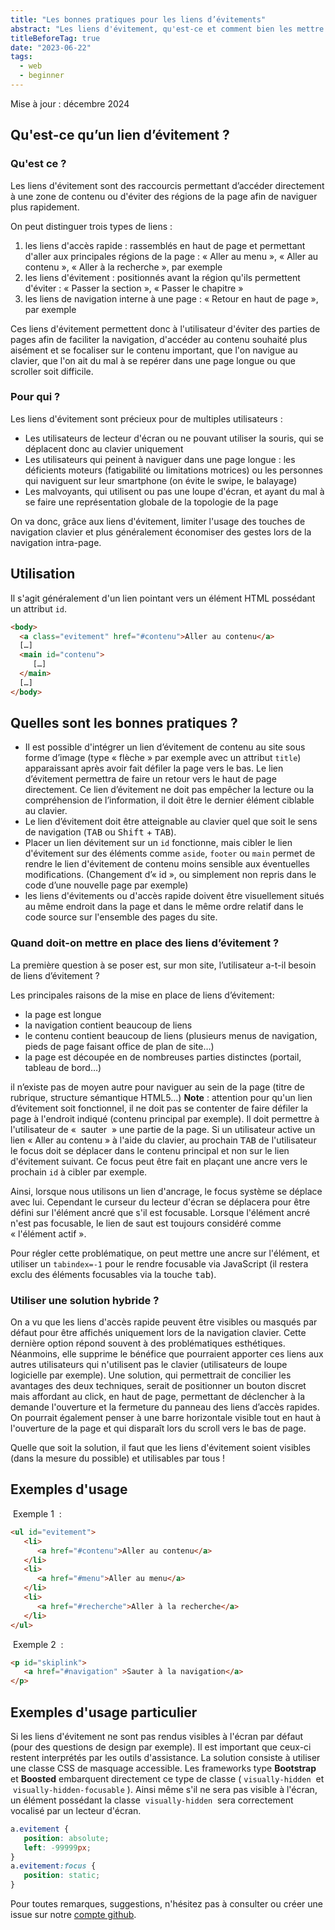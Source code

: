 ```yaml
---
title: "Les bonnes pratiques pour les liens d’évitements"
abstract: "Les liens d'évitement, qu'est-ce et comment bien les mettre en œuvre"
titleBeforeTag: true
date: "2023-06-22"
tags:
  - web
  - beginner
---
```


Mise à jour : décembre 2024

## Qu'est-ce qu’un lien d’évitement&nbsp;?

### Qu'est ce&nbsp;?

Les liens d'évitement sont des raccourcis permettant d’accéder directement à une zone de contenu ou d'éviter des régions de la page afin de naviguer plus rapidement.

On peut distinguer trois types de liens&nbsp;:
1. les liens d'accès rapide : rassemblés en haut de page et permettant d'aller aux principales régions de la page&nbsp;: «&nbsp;Aller au menu&nbsp;», «&nbsp;Aller au contenu&nbsp;», «&nbsp;Aller à la recherche&nbsp;», par exemple
2. les liens d'évitement : positionnés avant la région qu'ils permettent d'éviter : «&nbsp;Passer la section&nbsp;», «&nbsp;Passer le chapitre&nbsp;»
3. les liens de navigation interne à une page : «&nbsp;Retour en haut de page&nbsp;», par exemple

Ces liens d'évitement permettent donc à l'utilisateur d'éviter des parties de pages afin de faciliter la navigation, d'accéder au contenu souhaité plus aisément et se focaliser sur le contenu important, que l'on navigue au clavier, que l'on ait du mal à se repérer dans une page longue ou que scroller soit difficile.

### Pour qui&nbsp;?

Les liens d'évitement sont précieux pour de multiples utilisateurs&nbsp;:
- Les utilisateurs de lecteur d'écran ou ne pouvant utiliser la souris, qui se déplacent donc au clavier uniquement
- Les utilisateurs qui peinent à naviguer dans une page longue : les déficients moteurs (fatigabilité ou limitations motrices) ou les personnes qui naviguent sur leur smartphone (on évite le swipe, le balayage)
- Les malvoyants, qui utilisent ou pas une loupe d'écran, et ayant du mal à se faire une représentation globale de la topologie de la page

On va donc, grâce aux liens d'évitement, limiter l'usage des touches de navigation clavier et plus généralement économiser des gestes lors de la navigation intra-page.

## Utilisation&nbsp;

Il s'agit généralement d'un lien pointant vers un élément HTML possédant un attribut <code>id</code>.

```html
<body>
  <a class="evitement" href="#contenu">Aller au contenu</a>
  […]
  <main id="contenu">
     […]
  </main>
  […]
</body>
```

## Quelles sont les bonnes pratiques&nbsp;?

- Il est possible d'intégrer un lien d’évitement de contenu au site sous forme d’image (type « flèche » par exemple avec un attribut <code>title</code>) apparaissant après avoir fait défiler la page vers le bas. Le lien d’évitement permettra de faire un retour vers le haut de page directement.
Ce lien d’évitement ne doit pas empêcher la lecture ou la compréhension de l’information, il doit être le dernier élément ciblable au clavier.
- Le lien d’évitement doit être atteignable au clavier quel que soit le sens de navigation (<kbd>TAB</kbd> ou <kbd>Shift</kbd> + <kbd>TAB</kbd>).
- Placer un lien dévitement sur un <code>id</code> fonctionne, mais cibler le lien d'évitement sur des éléments comme <code>aside</code>, <code>footer</code> ou <code>main</code> permet de rendre le lien d'évitement de contenu moins sensible aux éventuelles modifications. (Changement d’« id », ou simplement non repris dans le code d’une nouvelle page par exemple)
- les liens d'évitements ou d'accès rapide doivent être visuellement situés au même endroit dans la page et dans le même ordre relatif dans le code source sur l'ensemble des pages du site.

### Quand doit-on mettre en place des liens d’évitement&nbsp;?

La première question à se poser est, sur mon site, l’utilisateur a-t-il besoin de liens d’évitement ?

Les principales raisons de la mise en place de liens d’évitement:
- la page est longue
- la navigation contient beaucoup de liens
- le contenu contient beaucoup de liens (plusieurs menus de navigation, pieds de page faisant office de plan de site…)
- la page est découpée en de nombreuses parties distinctes (portail, tableau de bord…)

il n’existe pas de moyen autre pour naviguer au sein de la page (titre de rubrique, structure sémantique HTML5…)
**Note** : attention pour qu'un lien d’évitement soit fonctionnel, il ne doit pas se contenter de faire défiler la page à l'endroit indiqué (contenu principal par exemple). Il doit permettre à l'utilisateur de « &nbsp;sauter&nbsp; » une partie de la page.
Si un utilisateur active un lien « Aller au contenu » à l'aide du clavier, au prochain <kbd>TAB</kbd> de l'utilisateur le focus doit se déplacer dans le contenu principal et non sur le lien d'évitement suivant.
Ce focus peut être fait en plaçant une ancre vers le prochain <code>id</code> à cibler par exemple.

Ainsi, lorsque nous utilisons un lien d'ancrage, le focus système se déplace avec lui. Cependant le curseur du lecteur d'écran se déplacera pour être défini sur l'élément ancré que s'il est focusable. Lorsque l'élément ancré n'est pas focusable, le lien de saut est toujours considéré comme «&nbsp;l'élément actif&nbsp;».

Pour régler cette problématique, on peut mettre une ancre sur l'élément, et utiliser un <code>tabindex=-1</code> pour le rendre focusable via JavaScript (il restera exclu des éléments focusables via la touche <kbd>tab</kbd>).


### Utiliser une solution hybride&nbsp;?

On a vu que les liens d'accès rapide peuvent être visibles ou masqués par défaut pour être affichés uniquement lors de la navigation clavier. Cette dernière option répond souvent à des problématiques esthétiques. Néanmoins, elle supprime le bénéfice que pourraient apporter ces liens aux autres utilisateurs qui n'utilisent pas le clavier (utilisateurs de loupe logicielle par exemple). Une solution, qui permettrait de concilier les avantages des deux techniques, serait de positionner un bouton discret mais affordant au click, en haut de page, permettant de déclencher à la demande l'ouverture et la fermeture du panneau des liens d’accès rapides. On pourrait également penser à une barre horizontale visible tout en haut à l'ouverture de la page et qui disparaît lors du scroll vers le bas de page.

Quelle que soit la solution, il faut que les liens d'évitement soient visibles (dans la mesure du possible) et utilisables par tous !

## Exemples d'usage

&nbsp;Exemple 1&nbsp; :
```html
<ul id="evitement">
   <li>
      <a href="#contenu">Aller au contenu</a>
   </li>
   <li>
      <a href="#menu">Aller au menu</a>
   </li>
   <li>
      <a href="#recherche">Aller à la recherche</a>
   </li>
</ul>
```

&nbsp;Exemple 2&nbsp; :
```html
<p id="skiplink">
   <a href="#navigation" >Sauter à la navigation</a>
</p>
```

## Exemples d'usage particulier

Si les liens d'évitement ne sont pas rendus visibles à l'écran par défaut (pour des questions de design par exemple). Il est important que ceux-ci restent interprétés par les outils d'assistance.
La solution consiste à utiliser une classe CSS de masquage accessible. Les frameworks type **Bootstrap** et **Boosted** embarquent directement ce type de classe (&nbsp;<code lang="en">visually-hidden</code>&nbsp; et &nbsp;<code lang="en">visually-hidden-focusable</code>&nbsp;). Ainsi même s'il ne sera pas visible à l'écran, un élément possédant la classe &nbsp;<code lang="en">visually-hidden</code>&nbsp; sera correctement vocalisé par un lecteur d'écran.

```css
a.evitement {
   position: absolute;
   left: -99999px;
}
a.evitement:focus {
   position: static;
}
```

Pour toutes remarques, suggestions, n'hésitez pas à consulter ou créer une issue sur notre <a href="https://github.com/Orange-OpenSource/a11y-guidelines/issues">compte github</a>.